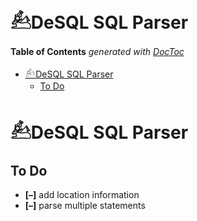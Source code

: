 



# 𓃕DeSQL SQL Parser




<!-- START doctoc generated TOC please keep comment here to allow auto update -->
<!-- DON'T EDIT THIS SECTION, INSTEAD RE-RUN doctoc TO UPDATE -->
**Table of Contents**  *generated with [DocToc](https://github.com/thlorenz/doctoc)*

- [𓃕DeSQL SQL Parser](#%F0%93%83%95desql-sql-parser)
  - [To Do](#to-do)

<!-- END doctoc generated TOC please keep comment here to allow auto update -->




# 𓃕DeSQL SQL Parser

<!-- clarify relation to 𓆤DBay -->


## To Do

* **[–]** add location information
* **[–]** parse multiple statements



